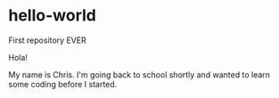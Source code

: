 # hello-world
First repository EVER

Hola!

My name is Chris. I'm going back to school shortly and wanted to learn some coding before I started.

